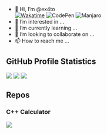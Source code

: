 - 👋 Hi, I’m @ex4to  
[![Wakatime](https://wakatime.com/badge/user/210196ad-e1cb-4b4b-b4ae-3a0738bc65d1.svg)](https://wakatime.com/@210196ad-e1cb-4b4b-b4ae-3a0738bc65d1) 
![CodePen](https://img.shields.io/badge/Codepen-000000?style=for-the-badge&logo=codepen&logoColor=white) 
![Manjaro](https://img.shields.io/badge/Manjaro-35BF5C?style=for-the-badge&logo=Manjaro&logoColor=white)
- 👀 I’m interested in ...
- 🌱 I’m currently learning ...
- 💞️ I’m looking to collaborate on ...
- 📫 How to reach me ...

## GitHub Profile Statistics


<img src="https://github-readme-stats.vercel.app/api?username=ex4to&show_icons=true&theme=merko" />
<img src="https://github-readme-stats.vercel.app/api/top-langs/?username=ex4to&layout=compact" />
<img src="https://github-readme-stats.vercel.app/api/wakatime?username=ex4to" />

## Repos

### C++ Calculator

<img src="https://github-readme-stats.vercel.app/api/pin/?username=ex4to&repo=DiVea" />

<!---
ex4to/ex4to is a ✨ special ✨ repository because its `README.md` (this file) appears on your GitHub profile.
You can click the Preview link to take a look at your changes.
--->
